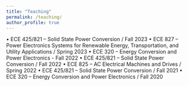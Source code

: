 ```yaml
---
title: "Teaching"
permalink: /teaching/
author_profile: true
---
```


•	ECE 425/821 – Solid State Power Conversion / Fall 2023
•	ECE 827 – Power Electronics Systems for Renewable Energy, Transportation, and Utility Applications / Spring 2023
•	ECE 320 – Energy Conversion and Power Electronics - Fall 2022
•	ECE 425/821 – Solid State Power Conversion / Fall 2022
•	ECE 825 – AC Electrical Machines and Drives /	Spring 2022
•	ECE 425/821 – Solid State Power Conversion / Fall 2021
•	ECE 320 – Energy Conversion and Power Electronics / Fall 2020

